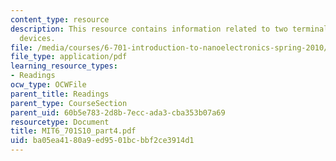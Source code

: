 ```yaml
---
content_type: resource
description: This resource contains information related to two terminal quantum wire
  devices.
file: /media/courses/6-701-introduction-to-nanoelectronics-spring-2010/ba05ea4180a9ed9501bcbbf2ce3914d1_MIT6_701S10_part4.pdf
file_type: application/pdf
learning_resource_types:
- Readings
ocw_type: OCWFile
parent_title: Readings
parent_type: CourseSection
parent_uid: 60b5e783-2d8b-7ecc-ada3-cba353b07a69
resourcetype: Document
title: MIT6_701S10_part4.pdf
uid: ba05ea41-80a9-ed95-01bc-bbf2ce3914d1
---
```

